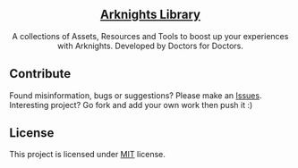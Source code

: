 <div align="center">
    <h2>
        <a href="https://kiraio-moe.github.io/Arknights-Library">Arknights Library</a>
    </h2>
    <p>A collections of Assets, Resources and Tools to boost up your experiences with Arknights. Developed by Doctors for Doctors.</p>
</div>

## Contribute

Found misinformation, bugs or suggestions? Please make an [Issues](https://kiraio-moe/Arknights-Library/issues).  
Interesting project? Go fork and add your own work then push it :)

## License

This project is licensed under [MIT](./LICENSE.md "MIT") license.
